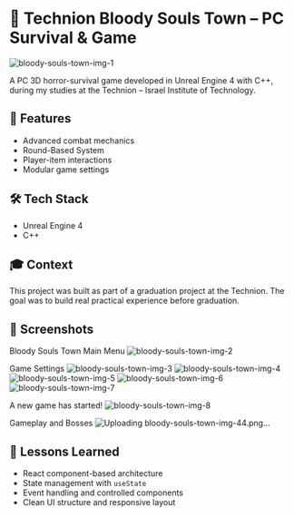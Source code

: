 # 📱 Technion Bloody Souls Town – PC Survival & Game

![bloody-souls-town-img-1](https://github.com/user-attachments/assets/51f9f599-cc7c-4e51-869f-6a5a0711cb2c)

A PC 3D horror-survival game developed in Unreal Engine 4 with C++, during my studies at the Technion – Israel Institute of Technology.

## 🚀 Features

- Advanced combat mechanics
- Round-Based System
- Player-item interactions
- Modular game settings

## 🛠 Tech Stack

- Unreal Engine 4
- C++

## 🎓 Context

This project was built as part of a graduation project at the Technion.
The goal was to build real practical experience before graduation.

## 📸 Screenshots

Bloody Souls Town Main Menu
![bloody-souls-town-img-2](https://github.com/user-attachments/assets/73215508-7d98-466a-ab85-7d2606b53fd0)

Game Settings
![bloody-souls-town-img-3](https://github.com/user-attachments/assets/06bc6fbb-b962-401d-b394-3a4c753ab96e)
![bloody-souls-town-img-4](https://github.com/user-attachments/assets/fc6c3403-6f7d-491a-9255-be7dc58b9763)
![bloody-souls-town-img-5](https://github.com/user-attachments/assets/8c4e25cc-22d5-45dc-847c-ffd441c4cbee)
![bloody-souls-town-img-6](https://github.com/user-attachments/assets/71f4b26c-4a92-43b5-a397-46412fd3d30b)
![bloody-souls-town-img-7](https://github.com/user-attachments/assets/60f86699-8e55-41e8-a2e3-03122d0f0df9)

A new game has started!
![bloody-souls-town-img-8](https://github.com/user-attachments/assets/7797ceec-9d96-4bcc-8c41-bf9bdc74c5db)

Gameplay and Bosses
![Uploading bloody-souls-town-img-44.png…]()



## 🧠 Lessons Learned

- React component-based architecture
- State management with `useState`
- Event handling and controlled components
- Clean UI structure and responsive layout
